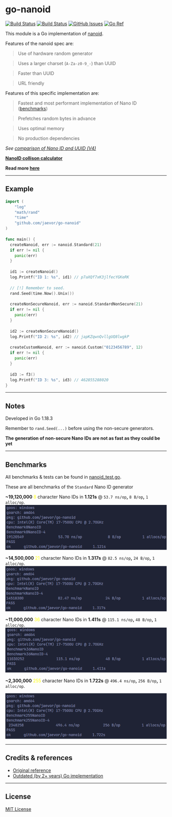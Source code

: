 # **go-nanoid**

[![Build Status](https://github.com/jaevor/go-nanoid/workflows/tests/badge.svg)](https://github.com/jaevor/go-nanoid/actions)
[![Build Status](https://github.com/jaevor/go-nanoid/workflows/lint/badge.svg)](https://github.com/jaevor/go-nanoid/actions)
[![GitHub Issues](https://img.shields.io/github/issues/jaevor/go-nanoid.svg)](https://github.com/jaevor/go-nanoid/issues)
[![Go Ref](https://pkg.go.dev/badge/github.com/jaevor/go-nanoid)](https://pkg.go.dev/github.com/jaevor/go-nanoid)

This module is a Go implementation of [nanoid](https://github.com/ai/nanoid).

Features of the nanoid spec are:
> Use of hardware random generator

> Uses a larger charset (`A-Za-z0-9_-`) than UUID

> Faster than UUID

> URL friendly

Features of this specific implementation are:
> Fastest and most performant implementation of Nano ID ([benchmarks](#benchmarks))

> Prefetches random bytes in advance

> Uses optimal memory

> No production dependencies

*See [comparison of Nano ID and UUID (V4)](https://github.com/ai/nanoid/blob/main/README.md#comparison-with-uuid)*

**[NanoID collison calculator](https://zelark.github.io/nano-id-cc/)**

**Read more [here](https://github.com/ai/nanoid/blob/main/README.md)**

---

## Example

```go
import (
	"log"
	"math/rand"
	"time"
	"github.com/jaevor/go-nanoid"
)

func main() {
  createNanoid, err := nanoid.Standard(21)
  if err != nil {
    panic(err)
  }

  id1 := createNanoid()
  log.Printf("ID 1: %s", id1) // p7aXQf7xK3jlfecYGKeRK

  // [!] Remember to seed. 
  rand.Seed(time.Now().Unix())

  createNonSecureNanoid, err := nanoid.StandardNonSecure(21)
  if err != nil {
    panic(err)
  }

  id2 := createNonSecureNanoid()
  log.Printf("ID 2: %s", id2) // japKZqwnQvllgUQ8lwgkP

  createCustomNanoid, err := nanoid.Custom("0123456789", 12)
  if err != nil {
    panic(err)
  }

  id3 := f3()
  log.Printf("ID 3: %s", id3) // 462855288020
}

```
---

## Notes
Developed in Go 1.18.3

Remember to `rand.Seed(...)` before using the non-secure generators.

**The generation of non-secure Nano IDs are not as fast as they could be yet**

---

## Benchmarks
All benchmarks & tests can be found in [nanoid_test.go](./nanoid_test.go).

These are all benchmarks of the `Standard` Nano ID generator

**~19,120,000** <span class="yellow">8</span> character Nano IDs in **1.121s** @ `53.7 ns/op`**,** `8 B/op`**,** `1 alloc/op`.
![benchmark-8](./img/benchmark-8.png)

**~14,500,000** <span class="yellow">21</span> character Nano IDs in **1.317s** @ `82.5 ns/op`**,** `24 B/op`**,** `1 alloc/op`.
![benchmark-21](./img/benchmark-21.png)

**~11,000,000** <span class="yellow">36</span> character Nano IDs in **1.411s** @ `115.1 ns/op`**,** `48 B/op`**,** `1 alloc/op`.
![benchmark-36](./img/benchmark-36.png)

**~2,300,000** <span class="yellow">255</span> character Nano IDs in **1.722s** @ `496.4 ns/op`**,** `256 B/op`**,** `1 alloc/op`.

![benchmark-255](./img/benchmark-255.png)

---

## Credits & references
- [Original reference](https://github.com/ai/nanoid)
- [Outdated (by 2+ years) Go implementation](https://github.com/matoous/go-nanoid)

---

## License
[MIT License](./LICENSE)


<style>
  .yellow {
    color: yellow;
  }
</style>